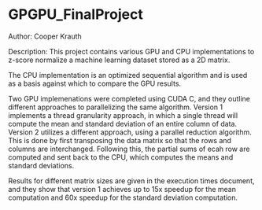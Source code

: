 # GPGPU_FinalProject

Author: Cooper Krauth

Description:
This project contains various GPU and CPU implementations to z-score normalize a machine learning dataset stored as a 2D matrix.

The CPU implementation is an optimized sequential algorithm and is used as a basis against which to compare the GPU results.

Two GPU implemenations were completed using CUDA C, and they outline different approaches to parallelizing the same algorithm. Version 1 implements a thread granularity approach, in which a single thread will compute the mean and standard deviation of an entire column of data. Version 2 utilizes a different approach, using a parallel reduction algorithm. This is done by first transposing the data matrix so that the rows and columns are interchanged. Following this, the partial sums of ecah row are computed and sent back to the CPU, which computes the means and standard deviations. 

Results for different matrix sizes are given in the execution times document, and they show that version 1 achieves up to 15x speedup for the mean computation and 60x speedup for the standard deviation computation.
